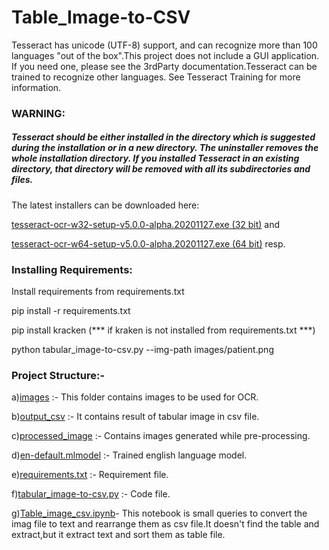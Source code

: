 # Table_Image-to-CSV

Tesseract has unicode (UTF-8) support, and can recognize more than 100 languages "out of the box".This project does not include a GUI application. If you need one, please see the 3rdParty documentation.Tesseract can be trained to recognize other languages. See Tesseract Training for more information.

### WARNING:

##### Tesseract should be either installed in the directory which is suggested during the installation or in a new directory. The uninstaller removes the whole installation directory. If you installed Tesseract in an existing directory, that directory will be removed with all its subdirectories and files.

The latest installers can be downloaded here:

[tesseract-ocr-w32-setup-v5.0.0-alpha.20201127.exe (32 bit)](https://digi.bib.uni-mannheim.de/tesseract/tesseract-ocr-w32-setup-v5.0.0-alpha.20201127.exe) and

[tesseract-ocr-w64-setup-v5.0.0-alpha.20201127.exe (64 bit)](https://digi.bib.uni-mannheim.de/tesseract/tesseract-ocr-w64-setup-v5.0.0-alpha.20201127.exe) resp.


### Installing Requirements:
Install requirements from requirements.txt

pip install -r requirements.txt

pip install kracken (*** if kraken is not installed from requirements.txt ***)

python tabular_image-to-csv.py --img-path images/patient.png


### Project Structure:-

a)[images](https://github.com/Aswath-Ramana/Table_Image-to-Excel/tree/main/images) :- This folder contains images to be used for OCR.

b)[output_csv](https://github.com/Aswath-Ramana/Table_Image-to-Excel/tree/main/output_csv) :- It contains result of tabular image in csv file.

c)[processed_image](https://github.com/Aswath-Ramana/Table_Image-to-Excel/tree/main/processed_image) :- Contains images generated while pre-processing.

d)[en-default.mlmodel](https://github.com/Aswath-Ramana/Table_Image-to-Excel/blob/main/en-default.mlmodel) :- Trained english language model.

e)[requirements.txt](https://github.com/Aswath-Ramana/Table_Image-to-Excel/blob/main/requirements.txt) :- Requirement file.

f)[tabular_image-to-csv.py](https://github.com/Aswath-Ramana/Table_Image-to-Excel/blob/main/tabular_image-to-csv.py) :- Code file.

g)[Table_image_csv.ipynb](https://github.com/Aswath-Ramana/Table_Image-to-Excel/blob/main/Table_Image%20to%20CSV.ipynb)- This notebook is small queries to convert the imag file to text and rearrange them as csv file.It doesn't find the table and extract,but it extract text and sort them as table file.
